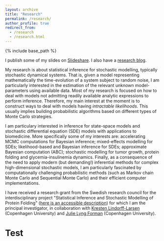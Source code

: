 ```yaml
---
layout: archive
title: "Research"
permalink: /research/
author_profile: true
redirect_from:
  - /research
  - /research.html
---
```


{% include base_path %}

I publish some of my slides on [Slideshare](http://www.slideshare.net/UmbertoPicchini). I also have a [research blog](https://umbertopicchini.wordpress.com/).

My research is about statistical inference for stochastic modelling, typically stochastic dynamical systems. That is, given a model representing mathematically the time-evolution of a system subject to random noise, I am particularly interested in the estimation of the relevant unknown model-parameters using available data.
Most of my research is focused on how to deal with models not admitting readily available analytic expressions to perform inference. Therefore, my main interest at the moment is to construct ways to deal with models having _intractable likelihoods_. This usually implies building probabilistic algorithms based on different types of Monte Carlo strategies.

I am particulary interested in inference for state-space models and stochastic differential equation (SDE) models with applications to biomedicine. More specifically some of my interests are: accelerating MCMC computations for Bayesian inference; mixed-effects modelling for SDEs; likelihood-based and Bayesian inference for SDEs; approximate Bayesian computation (ABC); stochastic modelling for tumor growth, protein folding and glycemia-insulinemia dynamics.
Finally, as a consequence of the need to apply modern (but demanding!) inferential methods for complex high-dimensional stochastic models, I am particularly fascinated by computationally challenging probabilistic methods (such as Markov chain Monte Carlo and Sequential Monte Carlo) and their efficient computer implementations.

I have received a research grant from the Swedish research council for the interdisciplinary project "Statistical Inference and Stochastic Modelling of Protein Folding" ([here is an accessible description](http://www.maths.lu.se/index.php?id=85411)) for which I am the principal investigator, in collaboration with [Kresten Lindorff-Larsen](http://research.ku.dk/search/?pure=en/persons/174843) (Copenhagen University) and [Julie Lyng Forman](http://biostat.ku.dk/staff_/?pure=en/persons/164838) (Copenhagen University). 

Test
======
